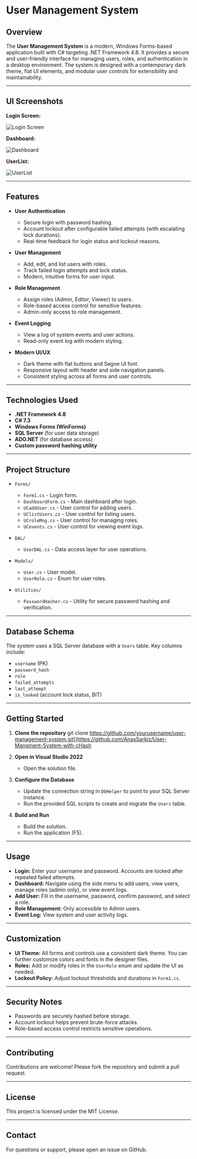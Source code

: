 # User Management System

## Overview

The **User Management System** is a modern, Windows Forms-based application built with C# targeting .NET Framework 4.8. It provides a secure and user-friendly interface for managing users, roles, and authentication in a desktop environment. The system is designed with a contemporary dark theme, flat UI elements, and modular user controls for extensibility and maintainability.

---
## UI Screenshots

**Login Screen:**

![Login Screen](https://media.discordapp.net/attachments/1140353862608359464/1389351273748500610/image.png?ex=68644db4&is=6862fc34&hm=09f3e54cbd28c64efa655278da8bca23798ea2ad264c798541f0cb6e5df091ba&=&format=webp&quality=lossless)

**Dashboard:**

![Dashboard](https://media.discordapp.net/attachments/1140353862608359464/1389351491025768549/image.png?ex=68644de8&is=6862fc68&hm=816871ee9f33ec55f0e87f00ec5b48c5183d2f5616c82aa7d62c2dd79a9e92c3&=&format=webp&quality=lossless)

**UserList:**

![UserList](https://media.discordapp.net/attachments/1140353862608359464/1389351578649104495/image.png?ex=68644dfd&is=6862fc7d&hm=21eca2d683ef185a2f1973a59bd6674db86d66692c7d0366efa36c0069af56ee&=&format=webp&quality=lossless)

---

## Features

- **User Authentication**
  - Secure login with password hashing.
  - Account lockout after configurable failed attempts (with escalating lock durations).
  - Real-time feedback for login status and lockout reasons.

- **User Management**
  - Add, edit, and list users with roles.
  - Track failed login attempts and lock status.
  - Modern, intuitive forms for user input.

- **Role Management**
  - Assign roles (Admin, Editor, Viewer) to users.
  - Role-based access control for sensitive features.
  - Admin-only access to role management.

- **Event Logging**
  - View a log of system events and user actions.
  - Read-only event log with modern styling.

- **Modern UI/UX**
  - Dark theme with flat buttons and Segoe UI font.
  - Responsive layout with header and side navigation panels.
  - Consistent styling across all forms and user controls.

---

## Technologies Used

- **.NET Framework 4.8**
- **C# 7.3**
- **Windows Forms (WinForms)**
- **SQL Server** (for user data storage)
- **ADO.NET** (for database access)
- **Custom password hashing utility**

---

## Project Structure

- `Forms/`
  - `Form1.cs` - Login form.
  - `DashboardForm.cs` - Main dashboard after login.
  - `UCaddUser.cs` - User control for adding users.
  - `UClistUsers.cs` - User control for listing users.
  - `UCroleMng.cs` - User control for managing roles.
  - `UCevents.cs` - User control for viewing event logs.

- `DAL/`
  - `UserDAL.cs` - Data access layer for user operations.

- `Models/`
  - `User.cs` - User model.
  - `UserRole.cs` - Enum for user roles.

- `Utilities/`
  - `PasswordHasher.cs` - Utility for secure password hashing and verification.

---

## Database Schema

The system uses a SQL Server database with a `Users` table. Key columns include:

- `username` (PK)
- `password_hash`
- `role`
- `failed_attempts`
- `last_attempt`
- `is_looked` (account lock status, BIT)

---

## Getting Started

1. **Clone the repository**
   git clone https://github.com/yourusername/user-management-system.git](https://github.com/AnasSarkiz/User-Mangment-System-with-cHash

2. **Open in Visual Studio 2022**
   - Open the solution file.

3. **Configure the Database**
   - Update the connection string in `DbHelper` to point to your SQL Server instance.
   - Run the provided SQL scripts to create and migrate the `Users` table.

4. **Build and Run**
   - Build the solution.
   - Run the application (F5).

---

## Usage

- **Login:** Enter your username and password. Accounts are locked after repeated failed attempts.
- **Dashboard:** Navigate using the side menu to add users, view users, manage roles (admin only), or view event logs.
- **Add User:** Fill in the username, password, confirm password, and select a role.
- **Role Management:** Only accessible to Admin users.
- **Event Log:** View system and user activity logs.

---

## Customization

- **UI Theme:** All forms and controls use a consistent dark theme. You can further customize colors and fonts in the designer files.
- **Roles:** Add or modify roles in the `UserRole` enum and update the UI as needed.
- **Lockout Policy:** Adjust lockout thresholds and durations in `Form1.cs`.

---

## Security Notes

- Passwords are securely hashed before storage.
- Account lockout helps prevent brute-force attacks.
- Role-based access control restricts sensitive operations.

---

## Contributing

Contributions are welcome! Please fork the repository and submit a pull request.

---

## License

This project is licensed under the MIT License.

---

## Contact

For questions or support, please open an issue on GitHub.

